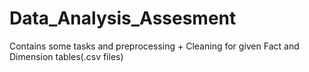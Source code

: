 # Data_Analysis_Assesment
Contains some tasks and preprocessing + Cleaning for given Fact and Dimension tables(.csv files)
